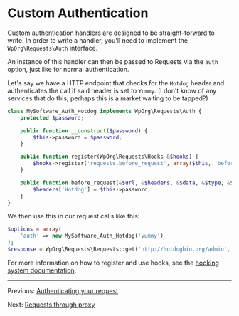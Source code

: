 Custom Authentication
=====================
Custom authentication handlers are designed to be straight-forward to write.
In order to write a handler, you'll need to implement the `WpOrg\Requests\Auth`
interface.

An instance of this handler can then be passed to Requests via the `auth`
option, just like for normal authentication.

Let's say we have a HTTP endpoint that checks for the `Hotdog` header and
authenticates the call if said header is set to `Yummy`. (I don't know of any
services that do this; perhaps this is a market waiting to be tapped?)

```php
class MySoftware_Auth_Hotdog implements WpOrg\Requests\Auth {
    protected $password;

    public function __construct($password) {
        $this->password = $password;
    }

    public function register(WpOrg\Requests\Hooks &$hooks) {
        $hooks->register('requests.before_request', array($this, 'before_request'));
    }

    public function before_request(&$url, &$headers, &$data, &$type, &$options) {
        $headers['Hotdog'] = $this->password;
    }
}
```

We then use this in our request calls like this:

```php
$options = array(
    'auth' => new MySoftware_Auth_Hotdog('yummy')
);
$response = WpOrg\Requests\Requests::get('http://hotdogbin.org/admin', array(), $options);
```

For more information on how to register and use hooks, see the [hooking
system documentation][hooks].

[hooks]: hooks.md

***

Previous: [Authenticating your request](authentication.md)

Next: [Requests through proxy](proxy.md)
